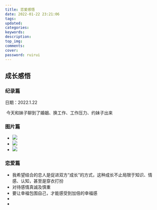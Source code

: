 ```yaml
---
title: 恋爱感悟
date: 2022-01-22 23:21:06
tags:
updated:
categories:
keywords:
description:
top_img:
comments:
cover:
password: ruirui
---
```


## 成长感悟



### 纪录篇

日期：2022.1.22

​	今天和妹子聊到了婚姻、换工作、工作压力、约妹子出来



### 图片篇

- ![](https://s2.loli.net/2022/01/22/ubFcTCsmkdM7Aw9.jpg)
- ![](https://s2.loli.net/2022/01/22/QPLYd72leMVTEbx.jpg)
- ![](https://s2.loli.net/2022/01/22/AGzq8IYQatxZ6pd.jpg)



### 恋爱篇

- 我希望结合的恋人是促进双方“成长”的方式，这种成长不止局限于知识、情感、认知，甚至是穿衣打扮
- 对待感情真诚及慎重
- 要让幸福包围自己，才能感受到加倍的幸福感
- 
- 

